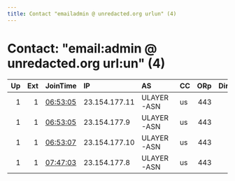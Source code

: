 ```yaml
---
title: Contact "emailadmin @ unredacted.org urlun" (4)
---
```


# Contact: "email:admin @ unredacted.org url:un" (4)

|   Up |   Ext | JoinTime                                                                                              | IP            | AS         | CC   |   ORp |   Dirp | OS    | Version   | Nickname            |   eFamMembers |
|-----:|------:|:------------------------------------------------------------------------------------------------------|:--------------|:-----------|:-----|------:|-------:|:------|:----------|:--------------------|--------------:|
|    1 |     1 | [06:53:05](https://nusenu.github.io/OrNetStats/w/relay/66BAC488BEE20465F569E9343D441CB6195D7AC2.html) | 23.154.177.11 | ULAYER-ASN | us   |   443 |      0 | Linux | 0.4.6.9   | UnredactedcDc       |            20 |
|    1 |     1 | [06:53:05](https://nusenu.github.io/OrNetStats/w/relay/CA2EB8A5DC4BD8A0C87E4C30054E7822E53D3E20.html) | 23.154.177.9  | ULAYER-ASN | us   |   443 |      0 | Linux | 0.4.6.9   | UnredactedMKUltra   |            20 |
|    1 |     1 | [06:53:07](https://nusenu.github.io/OrNetStats/w/relay/9EAC61CB4EF446A00C5A0F8D2C1805D27ADD85F1.html) | 23.154.177.10 | ULAYER-ASN | us   |   443 |      0 | Linux | 0.4.6.9   | UnredactedWikiLeaks |            20 |
|    1 |     1 | [07:47:03](https://nusenu.github.io/OrNetStats/w/relay/83793BE6A26F50A94636D04461920C57A8351C07.html) | 23.154.177.8  | ULAYER-ASN | us   |   443 |      0 | Linux | 0.4.6.9   | UnredactedArea51    |            20 |
